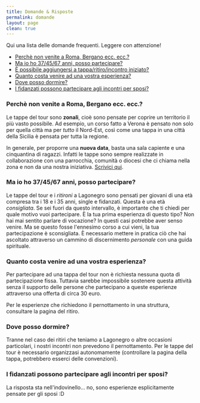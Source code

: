 ```yaml
---
title: Domande & Risposte
permalink: domande
layout: page
clean: true
---
```


Qui una lista delle domande frequenti. Leggere con attenzione!
<div class="small-text" markdown="1">

- [Perchè non venite a Roma, Bergano ecc. ecc.?](#non-venite)
- [Ma io ho 37/45/67 anni, posso partecipare?](#posso-partecipare)
- [È possibile aggiungersi a tappa/ritiro/incontro iniziato?](#aggiungersi)
- [Quanto costa venire ad una vostra esperienza?](#costa)
- [Dove posso dormire?](#dormire)
- [I fidanzati possono partecipare agli incontri per sposi?](#fidanzati)

</div>

<a name="non-venite"></a>
### Perchè non venite a Roma, Bergano ecc. ecc.?

Le tappe del tour sono **zonali**, cioè sono pensate per coprire un territorio il più vasto possibile. Ad esempio, un corso fatto a Verona è pensato non solo per quella città ma per *tutto* il Nord-Est, così come una tappa in una città della Sicilia è pensata per tutta la regione.

In generale, per proporre una **nuova data**, basta una sala capiente e una cinquantina di ragazzi. Infatti le tappe sono sempre realizzate in collaborazione con una parrocchia, comunità o diocesi che ci chiama nella zona e non da una nostra iniziativa. [Scrivici qui](scrivici).



<a name="posso-partecipare"></a>
### Ma io ho 37/45/67 anni, posso partecipare?

Le tappe del tour e i *ritironi* a Lagonegro sono pensati per giovani di una età compresa tra i 18 e i 35 anni, single e fidanzati. Questa è una età *consigliata*. Se sei fuori da questo intervallo, è importante che ti chiedi per quale motivo vuoi partecipare. È la tua prima esperienza di questo tipo? Non hai mai sentito parlare di vocazione? In questi casi potrebbe aver senso venire. Ma se questo fosse l'ennesimo corso a cui vieni, la tua partecipazione è sconsigliata. È necessario mettere in pratica ciò che hai ascoltato attraverso un cammino di discernimento *personale* con una guida spirituale.

<a name="costa"></a>
### Quanto costa venire ad una vostra esperienza?

Per partecipare ad una tappa del tour non è richiesta nessuna quota di partecipazione fissa. Tuttavia sarebbe impossibile sostenere questa attività senza il supporto delle persone che partecipano a queste esperienze attraverso una offerta di circa 30 euro.

Per le esperienze che richiedono il pernottamento in una struttura, consultare la pagina del ritiro.


<a name="dormire"></a>
### Dove posso dormire?

Tranne nel caso dei ritiri che teniamo a Lagonegro o altre occasioni particolari, i nostri incontri non prevedono il pernottamento. Per le tappe del tour è necessario organizzasi autonomamente (controllare la pagina della tappa, potrebbero esserci delle convenzioni).


<a name="fidanzati"></a>
### I fidanzati possono partecipare agli incontri per sposi?

La risposta sta nell'indovinello... no, sono esperienze esplicitamente pensate per gli sposi :D
